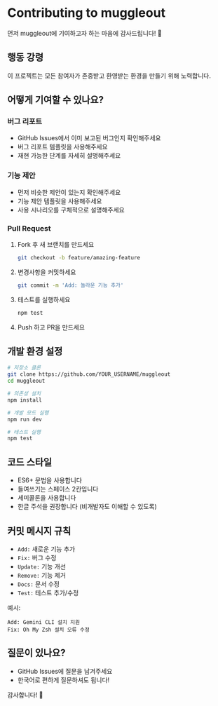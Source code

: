 # Contributing to muggleout

먼저 muggleout에 기여하고자 하는 마음에 감사드립니다! 🎉

## 행동 강령

이 프로젝트는 모든 참여자가 존중받고 환영받는 환경을 만들기 위해 노력합니다. 

## 어떻게 기여할 수 있나요?

### 버그 리포트
- GitHub Issues에서 이미 보고된 버그인지 확인해주세요
- 버그 리포트 템플릿을 사용해주세요
- 재현 가능한 단계를 자세히 설명해주세요

### 기능 제안
- 먼저 비슷한 제안이 있는지 확인해주세요
- 기능 제안 템플릿을 사용해주세요
- 사용 시나리오를 구체적으로 설명해주세요

### Pull Request
1. Fork 후 새 브랜치를 만드세요
   ```bash
   git checkout -b feature/amazing-feature
   ```

2. 변경사항을 커밋하세요
   ```bash
   git commit -m 'Add: 놀라운 기능 추가'
   ```

3. 테스트를 실행하세요
   ```bash
   npm test
   ```

4. Push 하고 PR을 만드세요

## 개발 환경 설정

```bash
# 저장소 클론
git clone https://github.com/YOUR_USERNAME/muggleout
cd muggleout

# 의존성 설치
npm install

# 개발 모드 실행
npm run dev

# 테스트 실행
npm test
```

## 코드 스타일
- ES6+ 문법을 사용합니다
- 들여쓰기는 스페이스 2칸입니다
- 세미콜론을 사용합니다
- 한글 주석을 권장합니다 (비개발자도 이해할 수 있도록)

## 커밋 메시지 규칙
- `Add:` 새로운 기능 추가
- `Fix:` 버그 수정
- `Update:` 기능 개선
- `Remove:` 기능 제거
- `Docs:` 문서 수정
- `Test:` 테스트 추가/수정

예시:
```
Add: Gemini CLI 설치 지원
Fix: Oh My Zsh 설치 오류 수정
```

## 질문이 있나요?

- GitHub Issues에 질문을 남겨주세요
- 한국어로 편하게 질문하셔도 됩니다!

감사합니다! 🙏